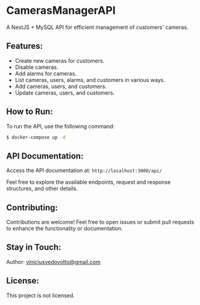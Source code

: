 # CamerasManagerAPI

A NestJS + MySQL API for efficient management of customers' cameras.

## Features:

- Create new cameras for customers.
- Disable cameras.
- Add alarms for cameras.
- List cameras, users, alarms, and customers in various ways.
- Add cameras, users, and customers.
- Update cameras, users, and customers.

## How to Run:

To run the API, use the following command:

```bash
$ docker-compose up -d
```

## API Documentation:

Access the API documentation at:
``
http://localhost:3000/api/
``

Feel free to explore the available endpoints, request and response structures, and other details.

## Contributing:

Contributions are welcome! Feel free to open issues or submit pull requests to enhance the functionality or documentation.

## Stay in Touch:

Author: viniciusvedovotto@gmail.com

## License:

This project is not licensed.
